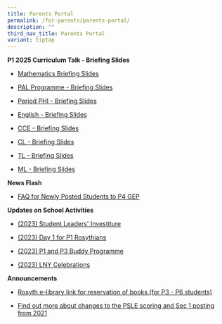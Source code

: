 ```yaml
---
title: Parents Portal
permalink: /for-parents/parents-portal/
description: ""
third_nav_title: Parents Portal
variant: tiptap
---
```

<p><strong>P1 2025 Curriculum Talk - Briefing Slides</strong>
</p>
<ul data-tight="true" class="tight">
<li>
<p><a href="/files/2025 P1/P1_Mathematics_Sharing_slides__Jan_2025.pdf" rel="noopener nofollow" target="_blank">Mathematics Briefing Slides</a>
</p>
</li>
<li>
<p><a href="/files/2025 P1/PAL_Rosyth___Briefing_for_Parents_2025.pdf" rel="noopener nofollow" target="_blank">PAL Programme - Briefing Slides</a>
</p>
</li>
<li>
<p><a href="/files/2025 P1/P1_Period_PHI_Sharing_Slides_2_Jan_2025.pdf" rel="noopener nofollow" target="_blank">Period PHI - Briefing Slides</a>
</p>
</li>
<li>
<p><a href="/files/2025 P1/P1_English_Sharing_Slides_2_Jan_2025.pdf" rel="noopener nofollow" target="_blank">English - Briefing Slides</a>
</p>
</li>
<li>
<p><a href="/files/2025 P1/P1_CCE_Comm_Package_for_Parents_2_Jan_2025.pdf" rel="noopener nofollow" target="_blank">CCE - Briefing Slides</a>
</p>
</li>
<li>
<p><a href="/files/2025 P1/P1_CL_Sharing_Slides_2_Jan_2025.pdf" rel="noopener nofollow" target="_blank">CL - Briefing Slides</a>
</p>
</li>
<li>
<p><a href="/files/2025 P1/P1_TL_Sharing_Slides_2_Jan_2025.pdf" rel="noopener nofollow" target="_blank">TL - Briefing Slides</a>
</p>
</li>
<li>
<p><a href="/files/2025 P1/P1_ML_Sharing_Slides_2_Jan_2025.pdf" rel="noopener nofollow" target="_blank">ML - Briefing Slides</a>
</p>
<p></p>
</li>
</ul>
<p><strong>News Flash</strong>
</p>
<ul data-tight="true" class="tight">
<li>
<p><a href="/files/PostingFlowchart_FAQ_(for_parents)%20(1).pdf" rel="noopener noreferrer nofollow" target="_blank">FAQ for Newly Posted Students to P4 GEP</a>
</p>
</li>
</ul>
<p></p>
<p><strong>Updates on School Activities</strong>
</p>
<ul data-tight="true" class="tight">
<li>
<p><a href="/files/investiture.pdf" rel="noopener noreferrer nofollow" target="_blank">(2023) Student Leaders' Investiture</a>
</p>
</li>
<li>
<p><a href="/files/Day1P1.pdf" rel="noopener noreferrer nofollow" target="_blank">(2023) Day 1 for P1 Rosythians</a>
</p>
</li>
<li>
<p><a href="/files/P1P3Buddy.pdf" rel="noopener noreferrer nofollow" target="_blank">(2023) P1 and P3 Buddy Programme</a>
</p>
</li>
<li>
<p><a href="/files/LNYCelebrations.pdf" rel="noopener noreferrer nofollow" target="_blank">(2023) LNY Celebrations</a>
</p>
</li>
</ul>
<p></p>
<p><strong>Announcements</strong>
</p>
<ul data-tight="true" class="tight">
<li>
<p><a href="https://schoolibrary.moe.edu.sg/rosyth/cgi-bin/spydus.exe/MSGTRN/WPAC/HOME" rel="noopener noreferrer nofollow" target="_blank">Rosyth e-library link for reservation of books (for P3 - P6 students)</a>
</p>
</li>
<li>
<p><a href="https://www.moe.gov.sg/page%20not%20found?item=%2fmicrosites%2fpsle%2f&amp;user=extranet%5cAnonymous&amp;site=moe-website" rel="noopener noreferrer nofollow" target="_blank">Find out more about changes to the PSLE scoring and Sec 1 posting from 2021</a>
</p>
</li>
</ul>
<p></p>